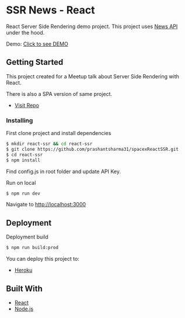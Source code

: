 # SSR News - React

React Server Side Rendering demo project. This project uses [News API](https://newsapi.org/) under the hood.

Demo: [Click to see DEMO](https://spacexssrreact.herokuapp.com/)


## Getting Started

This project created for a Meetup talk about Server Side Rendering with React.

There is also a SPA version of same project.

- [Visit Repo](https://github.com/prashantsharma31/spacexReactSSR)

### Installing

First clone project and install dependencies

```sh
$ mkdir react-ssr && cd react-ssr
$ git clone https://github.com/prashantsharma31/spacexReactSSR.git
$ cd react-ssr
$ npm install
```



Find config.js in root folder and update API Key.


Run on local

```sh
$ npm run dev
```

Navigate to [http://localhost:3000](http://localhost:3000)

## Deployment

Deployment build

```sh
$ npm run build:prod
```

You can deploy this project to:

- [Heroku](https://www.heroku.com/)

## Built With

- [React](https://reactjs.org/)
- [Node.js](https://nodejs.org/)
